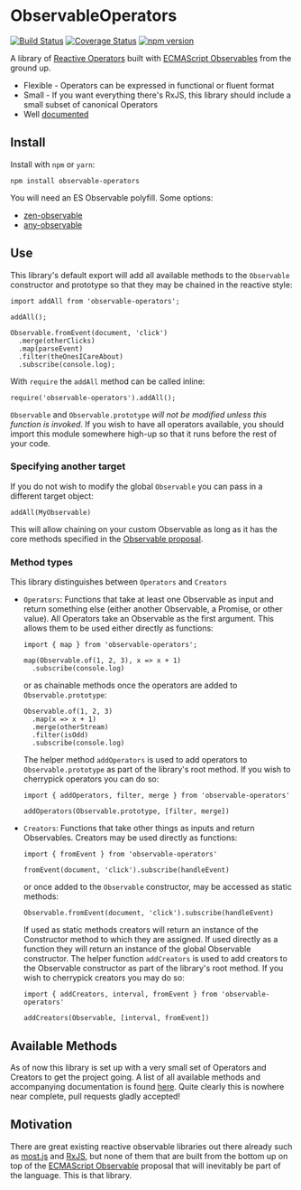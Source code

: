 # ObservableOperators

[![Build Status](https://travis-ci.org/nmuldavin/ObservableOperators.svg?branch=master)](https://travis-ci.org/nmuldavin/ObservableOperators)
[![Coverage Status](https://coveralls.io/repos/github/nmuldavin/ObservableOperators/badge.svg?branch=master)](https://coveralls.io/github/nmuldavin/ObservableOperators?branch=master)
[![npm version](https://badge.fury.io/js/observable-operators.svg)](https://badge.fury.io/js/observable-operators)

A library of [Reactive Operators](http://reactivex.io/documentation/operators.html) built with [ECMAScript Observables](https://github.com/tc39/proposal-observables) from the ground up.

* Flexible - Operators can be expressed in functional or fluent format
* Small - If you want everything there's RxJS, this library should include a small subset of canonical Operators
* Well [documented](https://nmuldavin.github.io/ObservableOperators/)


## Install

Install with `npm` or `yarn`:

```
npm install observable-operators
```

You will need an ES Observable polyfill. Some options:
* [zen-observable](https://github.com/zenparsing/zen-observable)
* [any-observable](https://github.com/sindresorhus/any-observable)

## Use

This library's default export will add all available methods to the `Observable` constructor and prototype so that they may be chained in the reactive style:

```
import addAll from 'observable-operators';

addAll();

Observable.fromEvent(document, 'click')
  .merge(otherClicks)
  .map(parseEvent)
  .filter(theOnesICareAbout)
  .subscribe(console.log);
```

With `require` the `addAll` method can be called inline:

```
require('observable-operators').addAll();
```

`Observable` and `Observable.prototype` *will not be modified unless this function is invoked*. If you wish to have all operators available, you should import this module somewhere high-up so that it runs before the rest of your code.

### Specifying another target

If you do not wish to modify the global `Observable` you can pass in a different target object:

```
addAll(MyObservable)
```

This will allow chaining on your custom Observable as long as it has the core methods specified in the [Observable proposal](https://github.com/tc39/proposal-observable).

### Method types

This library distinguishes between `Operators` and `Creators`
* `Operators`: Functions that take at least one Observable as input and return something else (either another Observable, a Promise, or other value). All Operators take an Observable as the first argument. This allows them to be used either directly as functions:

  ```
  import { map } from 'observable-operators';

  map(Observable.of(1, 2, 3), x => x + 1)
    .subscribe(console.log)
  ```

  or as chainable methods once the operators are added to `Observable.prototype`:

  ```
  Observable.of(1, 2, 3)
    .map(x => x + 1)
    .merge(otherStream)
    .filter(isOdd)
    .subscribe(console.log)
  ```

  The helper method `addOperators` is used to add operators to `Observable.prototype` as part of the library's root method. If you wish to cherrypick operators you can do so:
  ```
  import { addOperators, filter, merge } from 'observable-operators'

  addOperators(Observable.prototype, [filter, merge])
  ```

* `Creators`: Functions that take other things as inputs and return Observables. Creators may be used directly as functions:

  ```
  import { fromEvent } from 'observable-operators'

  fromEvent(document, 'click').subscribe(handleEvent)
  ```

  or once added to the `Observable` constructor, may be accessed as static methods:

  ```
  Observable.fromEvent(document, 'click').subscribe(handleEvent)
  ```

  If used as static methods creators will return an instance of the Constructor method to which they are assigned. If used directly as a function they will return an instance of the global Observable constructor. The helper function `addCreators` is used to add creators to the Observable constructor as part of the library's root method. If you wish to cherrypick creators you may do so:

  ```
  import { addCreators, interval, fromEvent } from 'observable-operators'

  addCreators(Observable, [interval, fromEvent])
  ```

## Available Methods

As of now this library is set up with a very small set of Operators and Creators to get the project going. A list of all available methods and accompanying documentation is found [here](https://nmuldavin.github.io/ObservableOperators/). Quite clearly this is nowhere near complete, pull requests gladly accepted!

## Motivation

There are great existing reactive observable libraries out there already such as [most.js](https://github.com/cujojs/most) and [RxJS](https://github.com/Reactive-Extensions/RxJS), but none of them that are built from the bottom up on top of the [ECMAScript Observable](https://github.com/tc39/proposal-observables) proposal that will inevitably be part of the language. This is that library.
